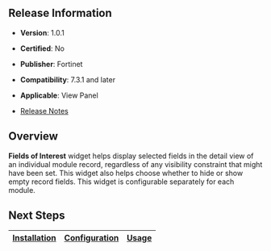 ## Release Information

- **Version**: 1.0.1

- **Certified**: No

- **Publisher**: Fortinet  

- **Compatibility**: 7.3.1 and later

- **Applicable**: View Panel

- [Release Notes](./widget/release_notes.md)


## Overview

**Fields of Interest** widget helps display selected fields in the detail view of an individual module record, regardless of any visibility constraint that might have been set. This widget also helps choose whether to hide or show empty record fields. This widget is configurable separately for each module.

## Next Steps

| [Installation](./docs/setup.md#installation) | [Configuration](./docs/setup.md#configuration) | [Usage](./docs/usage.md) |
|----------------------------------------------|------------------------------------------------|--------------------------|
